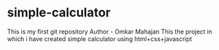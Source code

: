 # simple-calculator
This is my first git repository
Author - Omkar Mahajan
This the project in which i have created simple calculator using html+css+javascript


